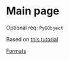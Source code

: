 # Main page

Optional req: `PyGObject`

Based on [this tutorial](https://zetcode.com/gfx/pycairo/)

[Formats](./_1_formats/README.md)
